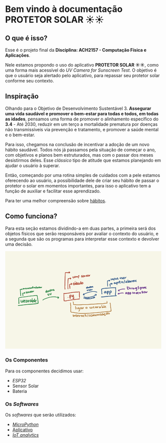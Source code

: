 # Bem vindo à documentação PROTETOR SOLAR ☀️☀️

## O que é isso?

Esse é o projeto final da **Disciplina: ACH2157 - Computação Física e Aplicações**.

Nele estamos propondo o uso do aplicativo **PROTETOR SOLAR ☀️☀️**, como uma forma mais acessível do *UV Camera for Sunscreen Test*. O objetivo é que o usuário seja alertado pelo aplicativo, para repassar seu protetor solar conforme seu contexto.

## Inspiração

Olhando para o Objetivo de Desenvolvimento Sustentável 3. **Assegurar uma vida saudável e promover o bem-estar para todas e todos, em todas as idades**, pensamos uma forma de promover o alinhamento específico do **3.4** - Até 2030, reduzir em um terço a mortalidade prematura por doenças não transmissíveis via prevenção e tratamento, e promover a saúde mental e o bem-estar.

Para isso, chegamos na conclusão de incentivar a adoção de um novo hábito saudável. Todos nós já passamos pela situação de começar o ano, com objetivos e planos bem estruturados, mas com o passar dos meses desistirmos deles. Esse *clássico* tipo de atitude que estamos planejando em ajudar o usuário à superar.

Então, começando por uma rotina simples de cuidados com a pele estamos oferecendo ao usuário, a possibilidade dele de criar seu hábito de passar o protetor o solar em momentos importantes, para isso o aplicativo tem a função de auxiliar e facilitar esse aprendizado.

Para ter uma melhor compreensão sobre [hábitos](https://sites.google.com/view/sources-change/).

## Como funciona?

Para esta seção estamos dividindo-a em duas partes, a primeira será dos objetos físicos que serão responsáveis por avaliar o contexto do usuário, e a segunda que são os programas para interpretar esse contexto e devolver uma decisão.

![esquema](../../img/esquema.png)

### Os Componentes

Para os componentes decidimos usar:
- *ESP32* 
- Sensor Solar 
- Bateria

### Os *Softwares*

Os *softwares* que serão utilizados:
- [*MicroPython*](MicroPython.md)
- [Aplicativo](http://appinventor.mit.edu/)
- [*IoT analytics*](https://thingspeak.com/)